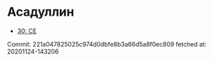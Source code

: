 # Асадуллин
- [30: CE](30.md)

Commit: 221a047825025c974d0dbfe8b3a66d5a8f0ec809
 fetched at: 20201124-143206
